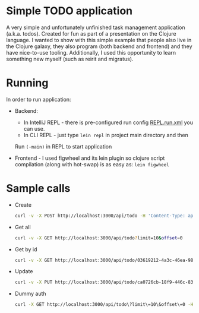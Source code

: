 # Simple TODO application 

A very simple and unfortunately unfinished task management application (a.k.a. todos). Created for fun as part of a 
presentation on the Clojure language. I wanted to show with this simple example that people also live in the Clojure 
galaxy, they also program (both backend and frontend) and they have nice-to-use tooling. Additionally, I used this
opportunity to learn something new myself (such as reirit and migratus).

# Running

In order to run application:

* Backend:
  * In IntelliJ REPL - there is pre-configured run config [REPL.run.xml](.run/REPL.run.xml) you can use.
  * In CLI REPL - just type `lein repl` in project main directory and then 

  Run `(-main)` in REPL to start application

* Frontend - I used figwheel and its lein plugin so clojure script compilation (along with hot-swap) is as easy as: `lein figwheel`

# Sample calls

* Create
  ```bash
  curl -v -X POST http://localhost:3000/api/todo -H 'Content-Type: application/json' -d '{"title": "Go out of your basement", "content": "See some people, you need it"}'
  ```
* Get all 
  ```bash
  curl -v -X GET http://localhost:3000/api/todo?limit=10&offset=0
  ```
* Get by id
  ```bash
  curl -v -X GET http://localhost:3000/api/todo/03619212-4a3c-46ea-98b4-0bded55daa80
  ```
* Update
  ```bash
  curl -v -X PUT http://localhost:3000/api/todo/ca0726cb-18f9-446c-83d4-ae46e0f89bfa -H 'Content-Type: application/json' -d '{"content": "There is no easy way out."}'
  ```

* Dummy auth  
  ```bash
  curl -X GET http://localhost:3000/api/todo\?limit\=10\&offset\=0 -H 'x-todo-auth-token: ptaki-leca-kluczem' 
  ```